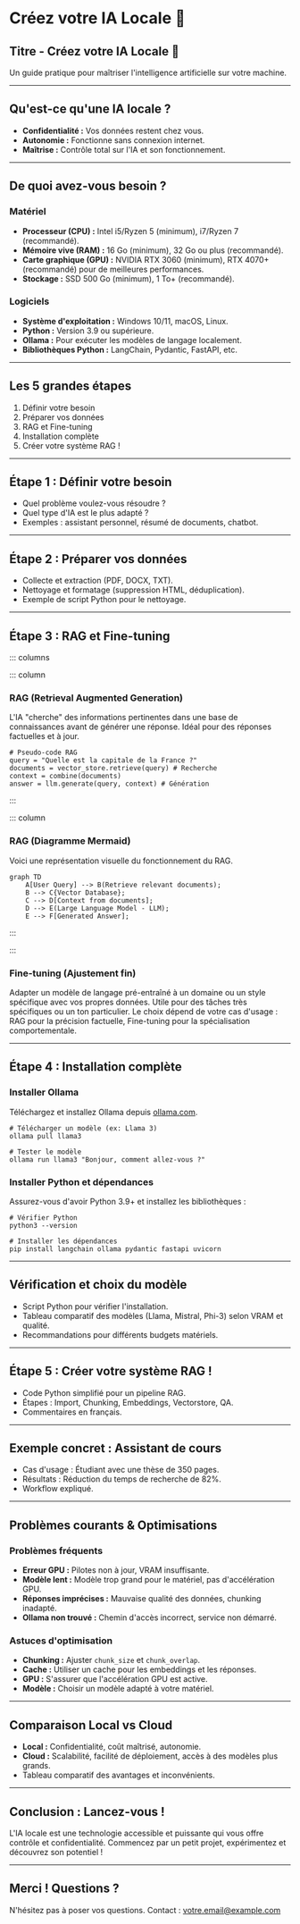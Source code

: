 # Créez votre IA Locale 🚀

## Titre - Créez votre IA Locale 🚀
Un guide pratique pour maîtriser l'intelligence artificielle sur votre machine.

---

## Qu'est-ce qu'une IA locale ?

*   **Confidentialité :** Vos données restent chez vous.
*   **Autonomie :** Fonctionne sans connexion internet.
*   **Maîtrise :** Contrôle total sur l'IA et son fonctionnement.

---

## De quoi avez-vous besoin ?

### Matériel
*   **Processeur (CPU) :** Intel i5/Ryzen 5 (minimum), i7/Ryzen 7 (recommandé).
*   **Mémoire vive (RAM) :** 16 Go (minimum), 32 Go ou plus (recommandé).
*   **Carte graphique (GPU) :** NVIDIA RTX 3060 (minimum), RTX 4070+ (recommandé) pour de meilleures performances.
*   **Stockage :** SSD 500 Go (minimum), 1 To+ (recommandé).

### Logiciels
*   **Système d'exploitation :** Windows 10/11, macOS, Linux.
*   **Python :** Version 3.9 ou supérieure.
*   **Ollama :** Pour exécuter les modèles de langage localement.
*   **Bibliothèques Python :** LangChain, Pydantic, FastAPI, etc.

---

## Les 5 grandes étapes

1.  Définir votre besoin
2.  Préparer vos données
3.  RAG et Fine-tuning
4.  Installation complète
5.  Créer votre système RAG !

---

## Étape 1 : Définir votre besoin

*   Quel problème voulez-vous résoudre ?
*   Quel type d'IA est le plus adapté ?
*   Exemples : assistant personnel, résumé de documents, chatbot.

---

## Étape 2 : Préparer vos données

*   Collecte et extraction (PDF, DOCX, TXT).
*   Nettoyage et formatage (suppression HTML, déduplication).
*   Exemple de script Python pour le nettoyage.

---

## Étape 3 : RAG et Fine-tuning

::: columns

::: column
### RAG (Retrieval Augmented Generation)
L'IA "cherche" des informations pertinentes dans une base de connaissances avant de générer une réponse. Idéal pour des réponses factuelles et à jour.
```
# Pseudo-code RAG
query = "Quelle est la capitale de la France ?"
documents = vector_store.retrieve(query) # Recherche
context = combine(documents)
answer = llm.generate(query, context) # Génération
```
:::

::: column
### RAG (Diagramme Mermaid)
Voici une représentation visuelle du fonctionnement du RAG.
```mermaid
graph TD
    A[User Query] --> B(Retrieve relevant documents);
    B --> C{Vector Database};
    C --> D[Context from documents];
    D --> E(Large Language Model - LLM);
    E --> F[Generated Answer];
```
:::

:::

### Fine-tuning (Ajustement fin)
Adapter un modèle de langage pré-entraîné à un domaine ou un style spécifique avec vos propres données. Utile pour des tâches très spécifiques ou un ton particulier.
Le choix dépend de votre cas d'usage : RAG pour la précision factuelle, Fine-tuning pour la spécialisation comportementale.

---

## Étape 4 : Installation complète

### Installer Ollama
Téléchargez et installez Ollama depuis [ollama.com](https://ollama.com).
```
# Télécharger un modèle (ex: Llama 3)
ollama pull llama3

# Tester le modèle
ollama run llama3 "Bonjour, comment allez-vous ?"
```

### Installer Python et dépendances
Assurez-vous d'avoir Python 3.9+ et installez les bibliothèques :
```
# Vérifier Python
python3 --version

# Installer les dépendances
pip install langchain ollama pydantic fastapi uvicorn
```

---

## Vérification et choix du modèle

*   Script Python pour vérifier l'installation.
*   Tableau comparatif des modèles (Llama, Mistral, Phi-3) selon VRAM et qualité.
*   Recommandations pour différents budgets matériels.

---

## Étape 5 : Créer votre système RAG !

*   Code Python simplifié pour un pipeline RAG.
*   Étapes : Import, Chunking, Embeddings, Vectorstore, QA.
*   Commentaires en français.

---

## Exemple concret : Assistant de cours

*   Cas d'usage : Étudiant avec une thèse de 350 pages.
*   Résultats : Réduction du temps de recherche de 82%.
*   Workflow expliqué.

---

## Problèmes courants & Optimisations

### Problèmes fréquents
*   **Erreur GPU :** Pilotes non à jour, VRAM insuffisante.
*   **Modèle lent :** Modèle trop grand pour le matériel, pas d'accélération GPU.
*   **Réponses imprécises :** Mauvaise qualité des données, chunking inadapté.
*   **Ollama non trouvé :** Chemin d'accès incorrect, service non démarré.

### Astuces d'optimisation
*   **Chunking :** Ajuster `chunk_size` et `chunk_overlap`.
*   **Cache :** Utiliser un cache pour les embeddings et les réponses.
*   **GPU :** S'assurer que l'accélération GPU est active.
*   **Modèle :** Choisir un modèle adapté à votre matériel.

---

## Comparaison Local vs Cloud

*   **Local :** Confidentialité, coût maîtrisé, autonomie.
*   **Cloud :** Scalabilité, facilité de déploiement, accès à des modèles plus grands.
*   Tableau comparatif des avantages et inconvénients.

---

## Conclusion : Lancez-vous !

L'IA locale est une technologie accessible et puissante qui vous offre contrôle et confidentialité.
Commencez par un petit projet, expérimentez et découvrez son potentiel !

---

## Merci ! Questions ?

N'hésitez pas à poser vos questions.
Contact : votre.email@example.com

